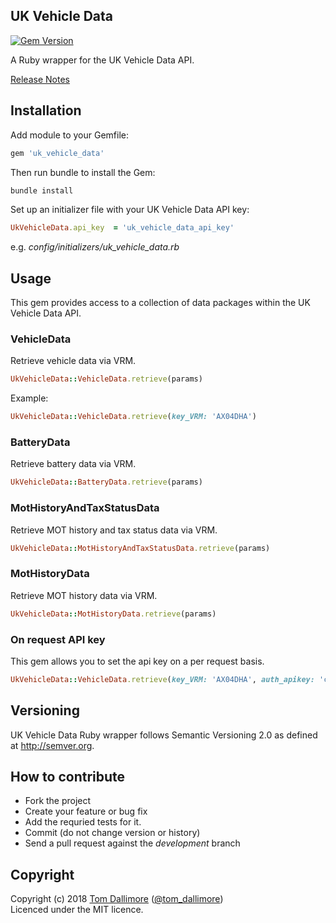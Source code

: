 ## UK Vehicle Data

[![Gem Version](https://badge.fury.io/rb/uk_vehicle_data.svg)](https://badge.fury.io/rb/uk_vehicle_data)

A Ruby wrapper for the UK Vehicle Data API.

[Release Notes](http://release.tomdallimore.com/projects/uk-vehicle-data)

## Installation

Add module to your Gemfile:

```ruby
gem 'uk_vehicle_data'
```

Then run bundle to install the Gem:

```sh
bundle install
```

Set up an initializer file with your UK Vehicle Data API key:

```ruby
UkVehicleData.api_key  = 'uk_vehicle_data_api_key'
```
e.g. *config/initializers/uk_vehicle_data.rb*

## Usage

This gem provides access to a collection of data packages within the UK Vehicle Data API.

### VehicleData

Retrieve vehicle data via VRM.

```ruby
UkVehicleData::VehicleData.retrieve(params)
```

Example:
```ruby
UkVehicleData::VehicleData.retrieve(key_VRM: 'AX04DHA')
```

### BatteryData

Retrieve battery data via VRM.

```ruby
UkVehicleData::BatteryData.retrieve(params)
```

### MotHistoryAndTaxStatusData

Retrieve MOT history and tax status data via VRM.

```ruby
UkVehicleData::MotHistoryAndTaxStatusData.retrieve(params)
```

### MotHistoryData

Retrieve MOT history data via VRM.

```ruby
UkVehicleData::MotHistoryData.retrieve(params)
```

### On request API key

This gem allows you to set the api key on a per request basis.

```ruby
UkVehicleData::VehicleData.retrieve(key_VRM: 'AX04DHA', auth_apikey: 'custom_api_key')
```

## Versioning

UK Vehicle Data Ruby wrapper follows Semantic Versioning 2.0 as defined at
<http://semver.org>.

## How to contribute

* Fork the project
* Create your feature or bug fix
* Add the requried tests for it.
* Commit (do not change version or history)
* Send a pull request against the *development* branch

## Copyright
Copyright (c) 2018 [Tom Dallimore](http://www.tomdallimore.com/?utm_source=uk_vehicle_data&utm_medium=website&utm_campaign=tomdallimore) ([@tom_dallimore](http://twitter.com/tom_dallimore))  
Licenced under the MIT licence.

